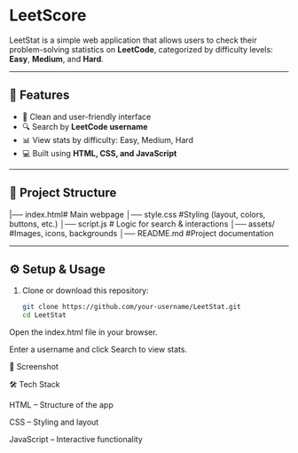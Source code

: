 # LeetScore

LeetStat is a simple web application that allows users to check their problem-solving statistics on **LeetCode**, categorized by difficulty levels: **Easy**, **Medium**, and **Hard**.

---

## 🚀 Features
- 🎨 Clean and user-friendly interface
- 🔍 Search by **LeetCode username**
- 📊 View stats by difficulty: Easy, Medium, Hard
- 💻 Built using **HTML, CSS, and JavaScript**

---

## 📂 Project Structure
|── index.html# Main webpage
│── style.css  #Styling (layout, colors, buttons, etc.)
│── script.js # Logic for search & interactions
│── assets/  #Images, icons, backgrounds
│── README.md #Project documentation

---

## ⚙️ Setup & Usage
1. Clone or download this repository:
   ```bash
   git clone https://github.com/your-username/LeetStat.git
   cd LeetStat


Open the index.html file in your browser.

Enter a username and click Search to view stats.

📸 Screenshot

🛠️ Tech Stack

HTML – Structure of the app

CSS – Styling and layout

JavaScript – Interactive functionality


